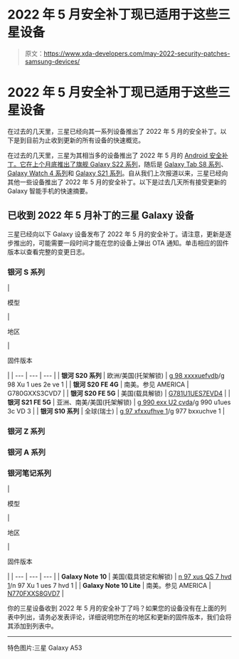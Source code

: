 # 2022 年 5 月安全补丁现已适用于这些三星设备

> 原文：<https://www.xda-developers.com/may-2022-security-patches-samsung-devices/>

# 2022 年 5 月安全补丁现已适用于这些三星设备

在过去的几天里，三星已经向其一系列设备推出了 2022 年 5 月的安全补丁。以下是到目前为止收到更新的所有设备的快速概览。

在过去的几天里，三星为其相当多的设备推出了 2022 年 5 月的 [Android 安全补丁。它](https://www.xda-developers.com/may-2022-android-security-update/)[在上个月底推出了旗舰 Galaxy S22 系列](https://www.xda-developers.com/samsung-galaxy-s22-may-2022-security-patch/)，随后是 [Galaxy Tab S8 系列](https://www.xda-developers.com/samsung-galaxy-tab-s8-may-2022-security-patch/)、 [Galaxy Watch 4 系列](https://www.xda-developers.com/galaxy-watch-4-update-stability-improvements-may-2022-patches/)和 [Galaxy S21 系列](https://www.xda-developers.com/may-2022-android-security-update/)。自从我们上次报道以来，三星已经向其他一些设备推出了 2022 年 5 月的安全补丁。以下是过去几天所有接受更新的 Galaxy 智能手机的快速摘要。

## 已收到 2022 年 5 月补丁的三星 Galaxy 设备

三星已经向以下 Galaxy 设备发布了 2022 年 5 月的安全补丁。请注意，更新是逐步推出的，可能需要一段时间才能在您的设备上弹出 OTA 通知。单击相应的固件版本以查看完整的变更日志。

### 银河 S 系列

| 

模型

 | 

地区

 | 

固件版本

 |
| --- | --- | --- |
| **银河 S20 系列** | 欧洲/美国(托架解锁) | [g 98 xxxxuefvdb](https://doc.samsungmobile.com/SM-G988B/DBT/doc.html)/g 98 Xu 1 ues 2e ve 1 |
| **银河 S20 FE 4G** | 南美。参见 AMERICA | G780GXXS3CVD7 |
| **银河 S20 FE 5G** | 美国(载具解锁) | [G781U1UES7EVD4](https://doc.samsungmobile.com/SM-G781U1/USC/doc.html) |
| **银河 S21 FE 5G** | 亚洲、南美/美国(托架解锁) | [g 990 exx U2 cvda](https://doc.samsungmobile.com/SM-G990E/THL/doc.html)/g 990 u1ues 3c VD 3 |
| **银河 S10 系列** | 全球(瑞士) | [g 97 xfxxufhve 1](https://forum.xda-developers.com/t/g973f-links-for-official-updates-s10-exynos.3932796/post-86870003)/g 977 bxxuchve 1 |

### 银河 Z 系列

### 银河 A 系列

### 银河笔记系列

| 

模型

 | 

地区

 | 

固件版本

 |
| --- | --- | --- |
| **Galaxy Note 10** | 美国(载具锁定和解锁) | [n 97 xus QS 7 hvd 1](https://doc.samsungmobile.com/SM-N975U/TMB/doc.html)/n 97 Xu 1 ues 7 hvd 1 |
| **Galaxy Note 10 Lite** | 南美。参见 AMERICA | [N770FXXS8GVD7](https://doc.samsungmobile.com/SM-N770F/MXO/doc.html) |

你的三星设备收到 2022 年 5 月的安全补丁了吗？如果您的设备没有在上面的列表中列出，请务必发表评论，详细说明您所在的地区和更新的固件版本，我们会将其添加到列表中。

* * *

特色图片:三星 Galaxy A53